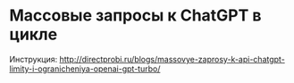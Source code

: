 # Массовые запросы к ChatGPT в цикле

Инструкция: http://directprobi.ru/blogs/massovye-zaprosy-k-api-chatgpt-limity-i-ogranicheniya-openai-gpt-turbo/
 
